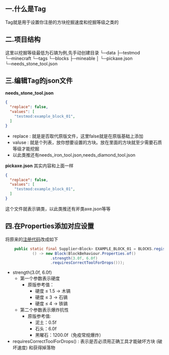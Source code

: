 ## 一.什么是Tag
Tag就是用于设置你注册的方块挖掘速度和挖掘等级之类的
## 二.项目结构
这里以挖掘等级最低为石镐为例,先手动创建目录
└─data
    ├─testmod
    └─minecraft
        └─tags
            └─blocks
                ├─mineable
                │   └─pickaxe.json
                └─needs_stone_tool.json
## 三.编辑Tag的json文件
**needs_stone_tool.json**
```json
{
  "replace": false,
  "values": [
    "testmod:example_block_01",
  ]
}
```
- replace : 就是是否取代原版文件，这里false就是在原版基础上添加
- valuse : 就是个列表，放你想要设置的方块。放在里面的方块就至少需要石质等级才能挖掘
- 以此类推还有needs_iron_tool.json,needs_diamond_tool.json

**pickaxe.json**
其实内容和上面一样
```json
{
  "replace": false,
  "values": [
    "testmod:example_block_01",
  ]
}
```
这个文件就表示镐类，以此类推还有斧类axe.json等等
## 四.在Properties添加对应设置
将原来的[注册代码](https://xxxyjade17.github.io/NeoForge.github.io/post/01.-zhu-ce-wu-pin-he-fang-kuai.html)改成如下
```java
    public static final Supplier<Block> EXAMPLE_BLOCK_01 = BLOCKS.register("example_block_01",
            () -> new Block(BlockBehaviour.Properties.of()
                    .strength(3.0f, 6.0f)
                    .requiresCorrectToolForDrops()));
```
- strength(3.0f, 6.0f)
  - 第一个参数表示硬度 
    - ​原版参考值：
      - 硬度 ≤ 1.5 → 木镐
      - 硬度 ≤ 3 → 石镐
      - 硬度 ≤ 4 → 铁镐
  - 第二个参数表示爆炸抗性
    - 原版参考值: 
      - 泥土：0.5f
      - 石头：6.0f
      - 黑曜石：1200.0f（免疫常规爆炸）
- requiresCorrectToolForDrops() : 表示是否必须用正确工具才能破坏方块 (破坏速度) 和获得掉落物
